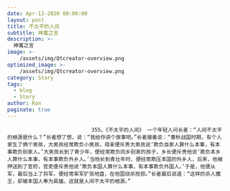 ```yaml
---
date: Apr-12-2020 00:00:00
layout: post
title: 不太平的人间
subtitle: 神寓之言
description: >-
  神寓之言
image: >-
    /assets/img/Qtcreator-overview.png
optimized_image: >-
    /assets/img/Qtcreator-overview.png
category: Story
tags:
  - blog
  - Story
author: Ron
paginate: true
---
```


							　　355，《不太平的人间》 一个年轻人问长者：“人间不太平的根源是什么？”长者想了想，说：“我给你讲个故事吧。”长者接着说：“春秋战国时期，有个人家生了俩个男孩，大男孩经常欺负小男孩，母亲便斥责大男孩说‘欺负自家人算什么本事，有本事欺负别家人。’大男孩长到了青少年，便经常欺负同乡别家的孩子，乡长便斥责他说‘欺负本乡人算什么本事，有本事欺负外乡人。’当他长到青壮年时，便经常欺压本国的外乡人，后来，他被押送到了官府，官吏便斥责他说‘欺负本国人算什么本事，有本事欺负外国人。’于是，他便从军，最后当上了将军，便经常率军扩张地盘，在他国烧杀抢掠。”长者最后说道：“这样的杀人魔王，却被本国人奉为英雄。这就是人间不太平的根源。”
							
							
						